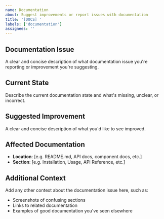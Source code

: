 ```yaml
---
name: Documentation
about: Suggest improvements or report issues with documentation
title: '[DOCS] '
labels: ['documentation']
assignees: ''
---
```


## Documentation Issue

A clear and concise description of what documentation issue you're reporting or improvement you're suggesting.

## Current State

Describe the current documentation state and what's missing, unclear, or incorrect.

## Suggested Improvement

A clear and concise description of what you'd like to see improved.

## Affected Documentation

- **Location**: [e.g. README.md, API docs, component docs, etc.]
- **Section**: [e.g. Installation, Usage, API Reference, etc.]

## Additional Context

Add any other context about the documentation issue here, such as:

- Screenshots of confusing sections
- Links to related documentation
- Examples of good documentation you've seen elsewhere
